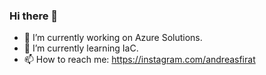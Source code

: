 ### Hi there 👋

- 🔭 I’m currently working on Azure Solutions.
- 🌱 I’m currently learning IaC.
- 📫 How to reach me: https://instagram.com/andreasfirat

<!--
**andreasfirat/andreasfirat** is a ✨ _special_ ✨ repository because its `README.md` (this file) appears on your GitHub profile.

Here are some ideas to get you started:

- 🔭 I’m currently working on ...
- 🌱 I’m currently learning ...
- 👯 I’m looking to collaborate on ...
- 🤔 I’m looking for help with ...
- 💬 Ask me about ...
- 📫 How to reach me: ...
- 😄 Pronouns: ...
- ⚡ Fun fact: ...
-->
